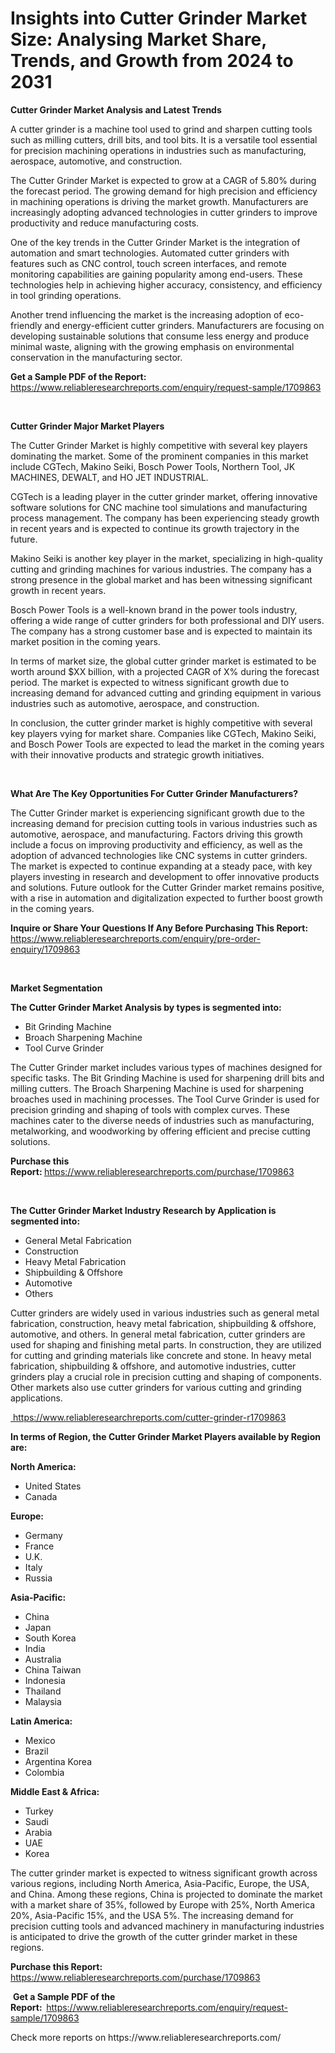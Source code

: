 <p><h1>Insights into Cutter Grinder Market Size: Analysing Market Share, Trends, and Growth from 2024 to 2031</h1></p><p><strong>Cutter Grinder Market Analysis and Latest Trends</strong></p>
<p><p>A cutter grinder is a machine tool used to grind and sharpen cutting tools such as milling cutters, drill bits, and tool bits. It is a versatile tool essential for precision machining operations in industries such as manufacturing, aerospace, automotive, and construction.</p><p>The Cutter Grinder Market is expected to grow at a CAGR of 5.80% during the forecast period. The growing demand for high precision and efficiency in machining operations is driving the market growth. Manufacturers are increasingly adopting advanced technologies in cutter grinders to improve productivity and reduce manufacturing costs.</p><p>One of the key trends in the Cutter Grinder Market is the integration of automation and smart technologies. Automated cutter grinders with features such as CNC control, touch screen interfaces, and remote monitoring capabilities are gaining popularity among end-users. These technologies help in achieving higher accuracy, consistency, and efficiency in tool grinding operations.</p><p>Another trend influencing the market is the increasing adoption of eco-friendly and energy-efficient cutter grinders. Manufacturers are focusing on developing sustainable solutions that consume less energy and produce minimal waste, aligning with the growing emphasis on environmental conservation in the manufacturing sector.</p></p>
<p><strong>Get a Sample PDF of the Report:&nbsp;</strong> <a href="https://www.reliableresearchreports.com/enquiry/request-sample/1709863">https://www.reliableresearchreports.com/enquiry/request-sample/1709863</a></p>
<p>&nbsp;</p>
<p><strong>Cutter Grinder Major Market Players</strong></p>
<p><p>The Cutter Grinder Market is highly competitive with several key players dominating the market. Some of the prominent companies in this market include CGTech, Makino Seiki, Bosch Power Tools, Northern Tool, JK MACHINES, DEWALT, and HO JET INDUSTRIAL.</p><p>CGTech is a leading player in the cutter grinder market, offering innovative software solutions for CNC machine tool simulations and manufacturing process management. The company has been experiencing steady growth in recent years and is expected to continue its growth trajectory in the future.</p><p>Makino Seiki is another key player in the market, specializing in high-quality cutting and grinding machines for various industries. The company has a strong presence in the global market and has been witnessing significant growth in recent years.</p><p>Bosch Power Tools is a well-known brand in the power tools industry, offering a wide range of cutter grinders for both professional and DIY users. The company has a strong customer base and is expected to maintain its market position in the coming years.</p><p>In terms of market size, the global cutter grinder market is estimated to be worth around $XX billion, with a projected CAGR of X% during the forecast period. The market is expected to witness significant growth due to increasing demand for advanced cutting and grinding equipment in various industries such as automotive, aerospace, and construction.</p><p>In conclusion, the cutter grinder market is highly competitive with several key players vying for market share. Companies like CGTech, Makino Seiki, and Bosch Power Tools are expected to lead the market in the coming years with their innovative products and strategic growth initiatives.</p></p>
<p>&nbsp;</p>
<p><strong>What Are The Key Opportunities For Cutter Grinder Manufacturers?</strong></p>
<p><p>The Cutter Grinder market is experiencing significant growth due to the increasing demand for precision cutting tools in various industries such as automotive, aerospace, and manufacturing. Factors driving this growth include a focus on improving productivity and efficiency, as well as the adoption of advanced technologies like CNC systems in cutter grinders. The market is expected to continue expanding at a steady pace, with key players investing in research and development to offer innovative products and solutions. Future outlook for the Cutter Grinder market remains positive, with a rise in automation and digitalization expected to further boost growth in the coming years.</p></p>
<p><strong>Inquire or Share Your Questions If Any Before Purchasing This Report:</strong> <a href="https://www.reliableresearchreports.com/enquiry/pre-order-enquiry/1709863">https://www.reliableresearchreports.com/enquiry/pre-order-enquiry/1709863</a></p>
<p>&nbsp;</p>
<p><strong>Market Segmentation</strong></p>
<p><strong>The Cutter Grinder Market Analysis by types is segmented into:</strong></p>
<p><ul><li>Bit Grinding Machine</li><li>Broach Sharpening Machine</li><li>Tool Curve Grinder</li></ul></p>
<p><p>The Cutter Grinder market includes various types of machines designed for specific tasks. The Bit Grinding Machine is used for sharpening drill bits and milling cutters. The Broach Sharpening Machine is used for sharpening broaches used in machining processes. The Tool Curve Grinder is used for precision grinding and shaping of tools with complex curves. These machines cater to the diverse needs of industries such as manufacturing, metalworking, and woodworking by offering efficient and precise cutting solutions.</p></p>
<p><strong>Purchase this Report:&nbsp;</strong><a href="https://www.reliableresearchreports.com/purchase/1709863">https://www.reliableresearchreports.com/purchase/1709863</a></p>
<p>&nbsp;</p>
<p><strong>The Cutter Grinder Market Industry Research by Application is segmented into:</strong></p>
<p><ul><li>General Metal Fabrication</li><li>Construction</li><li>Heavy Metal Fabrication</li><li>Shipbuilding & Offshore</li><li>Automotive</li><li>Others</li></ul></p>
<p><p>Cutter grinders are widely used in various industries such as general metal fabrication, construction, heavy metal fabrication, shipbuilding & offshore, automotive, and others. In general metal fabrication, cutter grinders are used for shaping and finishing metal parts. In construction, they are utilized for cutting and grinding materials like concrete and stone. In heavy metal fabrication, shipbuilding & offshore, and automotive industries, cutter grinders play a crucial role in precision cutting and shaping of components. Other markets also use cutter grinders for various cutting and grinding applications.</p></p>
<p><a href="https://www.reliableresearchreports.com/cutter-grinder-r1709863">&nbsp;https://www.reliableresearchreports.com/cutter-grinder-r1709863</a></p>
<p><strong>In terms of Region, the Cutter Grinder Market Players available by Region are:</strong></p>
<p>
    <p> <strong> North America: </strong>
        <ul>
            <li>United States</li>
            <li>Canada</li>
        </ul>
        </p> 
    <p> <strong> Europe: </strong>
        <ul>
            <li>Germany</li>
            <li>France</li>
            <li>U.K.</li>
            <li>Italy</li>
            <li>Russia</li>
        </ul>
        </p> 
    <p> <strong> Asia-Pacific: </strong>
        <ul>
            <li>China</li>
            <li>Japan</li>
            <li>South Korea</li>
            <li>India</li>
            <li>Australia</li>
            <li>China Taiwan</li>
            <li>Indonesia</li>
            <li>Thailand</li>
            <li>Malaysia</li>
        </ul>
        </p> 
    <p> <strong> Latin America: </strong>
        <ul>
            <li>Mexico</li>
            <li>Brazil</li>
            <li>Argentina Korea</li>
            <li>Colombia</li>
        </ul>
        </p> 
    <p> <strong> Middle East & Africa: </strong>
        <ul>
            <li>Turkey</li>
            <li>Saudi</li>
            <li>Arabia</li>
            <li>UAE</li>
            <li>Korea</li>
        </ul>
    </p>
    </p>
<p><p>The cutter grinder market is expected to witness significant growth across various regions, including North America, Asia-Pacific, Europe, the USA, and China. Among these regions, China is projected to dominate the market with a market share of 35%, followed by Europe with 25%, North America 20%, Asia-Pacific 15%, and the USA 5%. The increasing demand for precision cutting tools and advanced machinery in manufacturing industries is anticipated to drive the growth of the cutter grinder market in these regions.</p></p>
<p><strong>Purchase this Report: </strong><a href="https://www.reliableresearchreports.com/purchase/1709863">https://www.reliableresearchreports.com/purchase/1709863</a></p>
<p>&nbsp;<strong>Get a Sample PDF of the Report:&nbsp;&nbsp;</strong><a href="https://www.reliableresearchreports.com/enquiry/request-sample/1709863">https://www.reliableresearchreports.com/enquiry/request-sample/1709863</a></p>
<p><strong></strong></p>
<p>Check more reports on https://www.reliableresearchreports.com/</p>